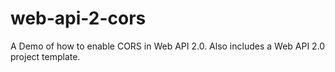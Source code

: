 web-api-2-cors
==============

A Demo of how to enable CORS in Web API 2.0. Also includes a Web API 2.0 project template.
